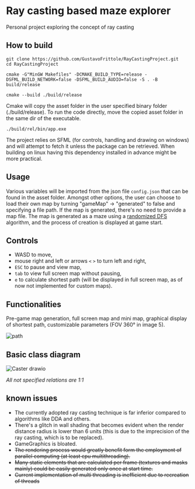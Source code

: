 
# Ray casting based maze explorer
Personal project exploring the concept of ray casting
## How to build
```
git clone https://github.com/GustavoFrittole/RayCastingProject.git
cd RayCastingProject
```
```
cmake -G"MinGW Makefiles" -DCMAKE_BUILD_TYPE=release -DSFML_BUILD_NETWORK=false -DSFML_BUILD_AUDIO=false -S . -B build/release
```
```
cmake --build ./build/release
```
Cmake will copy the asset folder in the user specified binary folder (./build/release). To run the code directly, move the copied asset folder in the same dir of the executable.
```
./build/rel/bin/app.exe
```
The project relies on SFML (for controls, handling and drawing on windows) and will attempt to fetch it unless the package can be retrieved. When building on linux having this dependency installed in advance might be more practical.
## Usage
Various variables will be imported from the json file `config.json` that can be found in the asset folder. Amongst other options, the user can choose to load their own map by turning "gameMap" -> "generated" to false and specifying a file path. If the map is generated, there's no need to provide a map file.
The map is generated as a maze using a [randomized DFS](https://en.wikipedia.org/wiki/Maze_generation_algorithm#Randomized_depth-first_search) algorithm,
and the process of creation is displayed at game start.
## Controls
- WASD to move,
- mouse right and left or arrows `<` `>` to turn left and right,
- `ESC` to pause and view map, 
- `tab` to view full screen map without pausing,
- `e` to calculate shortest path (will be displayed in full screen map, as of now not implemented for custom maps).
## Functionalities
Pre-game map generation, full screen map and mini map, graphical display of shortest path, customizable parameters (FOV 360° in image 5).

![path](https://github.com/user-attachments/assets/f1382797-0022-4488-bfb5-c3c704b4340b)
## Basic class diagram
![Caster drawio](https://github.com/user-attachments/assets/6165682c-98fd-404e-9333-6a98c0315d25)

*All not specified relations are 1:1*

## known issues
 - The currently adopted ray casting technique is far inferior compared to algorithms like DDA and others.
 - There's a glitch in wall shading that becomes evident when the render distance radius is lower than 6 units (this is due to the imprecision of the ray casting, which is to be replaced).
 - GameGraphics is bloated.
 - ~~The rendering process would greatly benefit form the employment of parallel computing (at least cpu multithreading).~~
 - ~~Many static elements that are calculated per frame (textures and masks mainly) could be easily generated only once at start time.~~
 - ~~Current implementation of multi threading is inefficient due to recreation of threads~~


